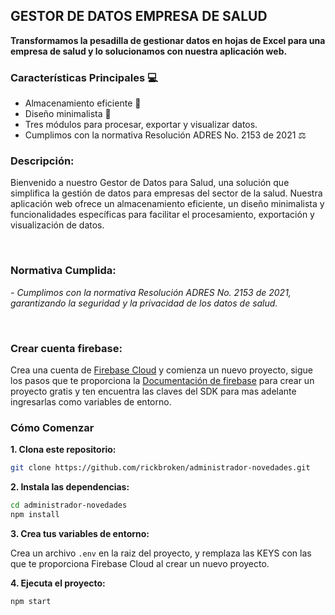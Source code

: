 ## GESTOR DE DATOS EMPRESA DE SALUD

**Transformamos la pesadilla de gestionar datos en hojas de Excel para una empresa de salud y lo solucionamos con nuestra aplicación web.**


### **Características Principales** 💻

- Almacenamiento eficiente 🧪
- Diseño minimalista 🎁
- Tres módulos para procesar, exportar y visualizar datos.
- Cumplimos con la normativa Resolución ADRES No. 2153 de 2021 ⚖️


### **Descripción:**

Bienvenido a nuestro Gestor de Datos para Salud, una solución  que simplifica la gestión de datos para empresas del sector de la salud. Nuestra aplicación web ofrece un almacenamiento eficiente, un diseño minimalista y funcionalidades específicas para facilitar el procesamiento, exportación y visualización de datos.

<br>

### **Normativa Cumplida:**

*- Cumplimos con la normativa Resolución ADRES No. 2153 de 2021, garantizando la seguridad y la privacidad de los datos de salud.*

<br>

### **Crear cuenta firebase:**

Crea una cuenta de [Firebase Cloud](https://firebase.com/) y comienza un nuevo proyecto, sigue los pasos que te proporciona la [Documentación de firebase](https://firebase.google.com/docs/web/setup?authuser=0&hl=es) para crear un proyecto gratis y ten encuentra las claves del SDK para mas adelante ingresarlas como variables de entorno.


### **Cómo Comenzar**

**1. Clona este repositorio:**
```bash
git clone https://github.com/rickbroken/administrador-novedades.git
```

**2. Instala las dependencias:**
```bash
cd administrador-novedades
npm install
```

**3. Crea tus variables de entorno:**

Crea un archivo ``` .env ``` en la raiz del proyecto, y remplaza las KEYS con las que te proporciona Firebase Cloud al crear un nuevo proyecto.


**4. Ejecuta el proyecto:**
```bash
npm start
```
